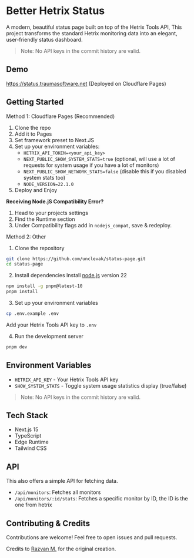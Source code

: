# Better Hetrix Status

A modern, beautiful status page built on top of the Hetrix Tools API, This project transforms the standard Hetrix monitoring data into an elegant, user-friendly status dashboard.

> Note: No API keys in the commit history are valid.

## Demo

https://status.traumasoftware.net (Deployed on Cloudflare Pages)

## Getting Started

Method 1: Cloudflare Pages (Recommended)

1. Clone the repo
2. Add it to Pages
3. Set framework preset to Next.JS
4. Set up your environment variables:
   - `HETRIX_API_TOKEN=<your_api_key>`
   - `NEXT_PUBLIC_SHOW_SYSTEM_STATS=true` (optional, will use a lot of requests for system usage if you have a lot of monitors)
   - `NEXT_PUBLIC_SHOW_NETWORK_STATS=false` (disable this if you disabled system stats too)
   - `NODE_VERSION=22.1.0`
5. Deploy and Enjoy

**Receiving Node.jS Compatibility Error?**

1. Head to your projects settings
2. Find the Runtime section
3. Under Compatibility flags add in `nodejs_compat`, save & redeploy.

Method 2: Other

1. Clone the repository

```bash
git clone https://github.com/unclevak/status-page.git
cd status-page
```

2. Install dependencies
   Install [node.js](https://nodejs.org/en) version 22

```bash
npm install -g pnpm@latest-10
pnpm install
```

3. Set up your environment variables

```bash
cp .env.example .env
```

Add your Hetrix Tools API key to `.env`

4. Run the development server

```bash
pnpm dev
```

## Environment Variables

- `HETRIX_API_KEY` - Your Hetrix Tools API key
- `SHOW_SYSTEM_STATS` - Toggle system usage statistics display (true/false)

> Note: No API keys in the commit history are valid.

## Tech Stack

- Next.js 15
- TypeScript
- Edge Runtime
- Tailwind CSS

## API

This also offers a simple API for fetching data.

- `/api/monitors`: Fetches all monitors
- `/api/monitors/:id/stats`: Fetches a specific monitor by ID, the ID is the one from hetrix

## Contributing & Credits

Contributions are welcome! Feel free to open issues and pull requests.

Credits to [Razvan M.](https://github.com/iRazvan2745) for the original creation.
